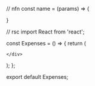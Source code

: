 // nfn
const name = (params) => {
  
}

// rsc
import React from 'react';

const Expenses = () => {
  return (
    <div>
      
    </div>
  );
};

export default Expenses;
